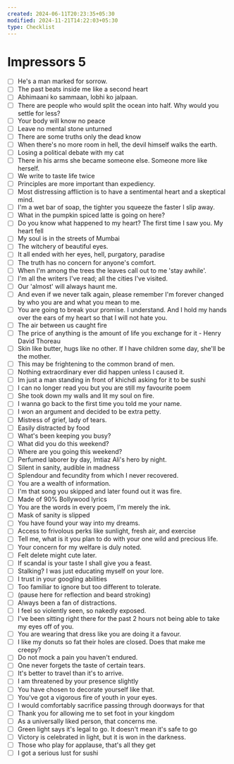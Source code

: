 ```yaml
---
created: 2024-06-11T20:23:35+05:30
modified: 2024-11-21T14:22:03+05:30
type: Checklist
---
```


# Impressors 5

- [ ] He's a man marked for sorrow.
- [ ] The past beats inside me like a second heart
- [ ] Abhimaani ko sammaan, lobhi ko jalpaan.
- [ ] There are people who would split the ocean into half. Why would you settle for less?
- [ ] Your body will know no peace
- [ ] Leave no mental stone unturned
- [ ] There are some truths only the dead know
- [ ] When there's no more room in hell, the devil himself walks the earth.
- [ ] Losing a political debate with my cat
- [ ] There in his arms she became someone else. Someone more like herself.
- [ ] We write to taste life twice
- [ ] Principles are more important than expediency.
- [ ] Most distressing affliction is to have a sentimental heart and a skeptical mind.
- [ ] I'm a wet bar of soap, the tighter you squeeze the faster I slip away.
- [ ] What in the pumpkin spiced latte is going on here?
- [ ] Do you know what happened to my heart? The first time I saw you. My heart fell
- [ ] My soul is in the streets of Mumbai
- [ ] The witchery of beautiful eyes.
- [ ] It all ended with her eyes, hell, purgatory, paradise
- [ ] The truth has no concern for anyone's comfort.
- [ ] When I'm among the trees the leaves call out to me 'stay awhile'.
- [ ] I'm all the writers I've read; all the cities I've visited.
- [ ] Our 'almost' will always haunt me.
- [ ] And even if we never talk again, please remember I'm forever changed by who you are and what you mean to me.
- [ ] You are going to break your promise. I understand. And I hold my hands over the ears of my heart so that I will not hate you.
- [ ] The air between us caught fire
- [ ] The price of anything is the amount of life you exchange for it - Henry David Thoreau
- [ ] Skin like butter, hugs like no other. If I have children some day, she'll be the mother.
- [ ] This may be frightening to the common brand of men.
- [ ] Nothing extraordinary ever did happen unless I caused it.
- [ ] Im just a man standing in front of khichdi asking for it to be sushi
- [ ] I can no longer read you but you are still my favourite poem
- [ ] She took down my walls and lit my soul on fire.
- [ ] I wanna go back to the first time you told me your name.
- [ ] I won an argument and decided to be extra petty.
- [ ] Mistress of grief, lady of tears.
- [ ] Easily distracted by food
- [ ] What's been keeping you busy?
- [ ] What did you do this weekend?
- [ ] Where are you going this weekend?
- [ ] Perfumed laborer by day, Imtiaz Ali's hero by night.
- [ ] Silent in sanity, audible in madness
- [ ] Splendour and fecundity from which I never recovered.
- [ ] You are a wealth of information.
- [ ] I'm that song you skipped and later found out it was fire.
- [ ] Made of 90% Bollywood lyrics
- [ ] You are the words in every poem, I'm merely the ink.
- [ ] Mask of sanity is slipped
- [ ] You have found your way into my dreams.
- [ ] Access to frivolous perks like sunlight, fresh air, and exercise
- [ ] Tell me, what is it you plan to do with your one wild and precious life.
- [ ] Your concern for my welfare is duly noted.
- [ ] Felt delete might cute later.
- [ ] If scandal is your taste I shall give you a feast.
- [ ] Stalking? I was just educating myself on your lore.
- [ ] I trust in your googling abilities
- [ ] Too familiar to ignore but too different to tolerate.
- [ ] (pause here for reflection and beard stroking)
- [ ] Always been a fan of distractions.
- [ ] I feel so violently seen, so nakedly exposed.
- [ ] I've been sitting right there for the past 2 hours not being able to take my eyes off of you.
- [ ] You are wearing that dress like you are doing it a favour.
- [ ] I like my donuts so fat their holes are closed. Does that make me creepy?
- [ ] Do not mock a pain you haven't endured.
- [ ] One never forgets the taste of certain tears.
- [ ] It's better to travel than it's to arrive.
- [ ] I am threatened by your presence slightly
- [ ] You have chosen to decorate yourself like that.
- [ ] You've got a vigorous fire of youth in your eyes.
- [ ] I would comfortably sacrifice passing through doorways for that
- [ ] Thank you for allowing me to set foot in your kingdom
- [ ] As a universally liked person, that concerns me.
- [ ] Green light says it's legal to go. It doesn't mean it's safe to go
- [ ] Victory is celebrated in light, but it is won in the darkness.
- [ ] Those who play for applause, that's all they get
- [ ] I got a serious lust for sushi
